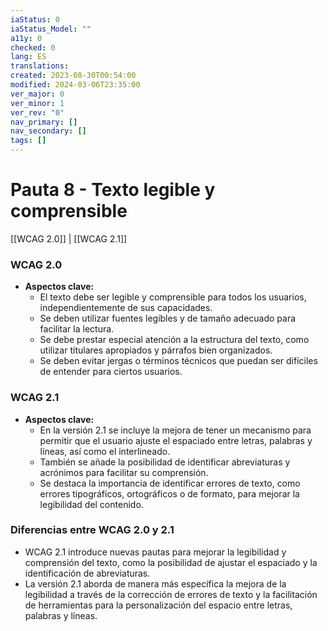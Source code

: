 ```yaml
---
iaStatus: 0
iaStatus_Model: ""
a11y: 0
checked: 0
lang: ES
translations: 
created: 2023-08-30T00:54:00
modified: 2024-03-06T23:35:00
ver_major: 0
ver_minor: 1
ver_rev: "0"
nav_primary: []
nav_secondary: []
tags: []
---
```

# Pauta 8 - Texto legible y comprensible

[[WCAG 2.0]] | [[WCAG 2.1]]

### WCAG 2.0
- **Aspectos clave:**
  - El texto debe ser legible y comprensible para todos los usuarios, independientemente de sus capacidades.
  - Se deben utilizar fuentes legibles y de tamaño adecuado para facilitar la lectura.
  - Se debe prestar especial atención a la estructura del texto, como utilizar titulares apropiados y párrafos bien organizados.
  - Se deben evitar jergas o términos técnicos que puedan ser difíciles de entender para ciertos usuarios.

### WCAG 2.1
- **Aspectos clave:**
  - En la versión 2.1 se incluye la mejora de tener un mecanismo para permitir que el usuario ajuste el espaciado entre letras, palabras y líneas, así como el interlineado.
  - También se añade la posibilidad de identificar abreviaturas y acrónimos para facilitar su comprensión.
  - Se destaca la importancia de identificar errores de texto, como errores tipográficos, ortográficos o de formato, para mejorar la legibilidad del contenido.

### Diferencias entre WCAG 2.0 y 2.1
- WCAG 2.1 introduce nuevas pautas para mejorar la legibilidad y comprensión del texto, como la posibilidad de ajustar el espaciado y la identificación de abreviaturas.
- La versión 2.1 aborda de manera más específica la mejora de la legibilidad a través de la corrección de errores de texto y la facilitación de herramientas para la personalización del espacio entre letras, palabras y líneas.
